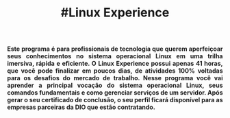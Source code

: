 
<h1 align="center"> #Linux Experience </h1>
<h1 align="center"><img href="https://discord.com/channels/971775487426855022/971775487426855025/1061603513836261388"></h1>

<h4 align="justify">Este programa é para profissionais de tecnologia que querem aperfeiçoar seus conhecimentos no sistema operacional Linux em uma trilha imersiva, rápida e eficiente. O Linux Experience possui apenas 41 horas, que você pode finalizar em poucos dias, de atividades 100% voltadas para os desafios do mercado de trabalho.   Nesse programa você vai aprender a principal vocação do sistema operacional Linux, seus comandos fundamentais e como gerenciar serviços de um servidor.  Após gerar o seu certificado de conclusão, o seu perfil ficará disponível para as empresas parceiras da DIO que estão contratando.
</h4>
